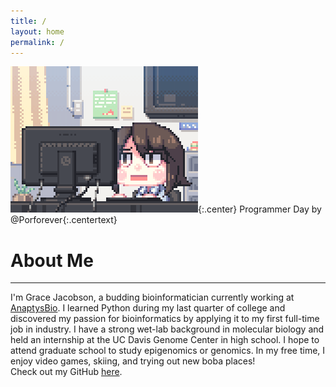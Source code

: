 ```yaml
---
title: /
layout: home
permalink: /
---
```

![Programmer_Day](/assets/Programmer_Day.gif){:.center}
Programmer Day by @Porforever{:.centertext}


# About Me <br>
----------

I'm Grace Jacobson, a budding bioinformatician currently working at [AnaptysBio](https://www.anaptysbio.com/). I learned Python during my last quarter of college and discovered my passion for bioinformatics by applying it to my first full-time job in industry. I have a strong wet-lab background in molecular biology and held an internship at the UC Davis Genome Center in high school. I hope to attend graduate school to study epigenomics or genomics. In my free time, I enjoy video games, skiing, and trying out new boba places!
<br>
Check out my GitHub [here](https://github.com/gracejacobson). 